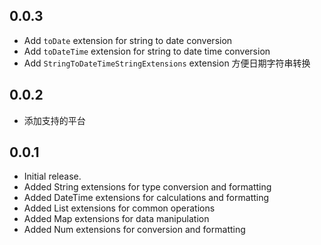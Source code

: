 ## 0.0.3

- Add `toDate` extension for string to date conversion
- Add `toDateTime` extension for string to date time conversion
- Add `StringToDateTimeStringExtensions` extension 方便日期字符串转换

## 0.0.2

- 添加支持的平台

## 0.0.1

- Initial release.
- Added String extensions for type conversion and formatting
- Added DateTime extensions for calculations and formatting
- Added List extensions for common operations
- Added Map extensions for data manipulation
- Added Num extensions for conversion and formatting
